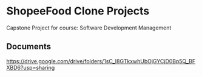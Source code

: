 # ShopeeFood Clone Projects
Capstone Project for course: Software Development Management

## Documents
https://drive.google.com/drive/folders/1sC_I8GTkxwhUbOjGYCjD0Bp5Q_BFXBD6?usp=sharing

